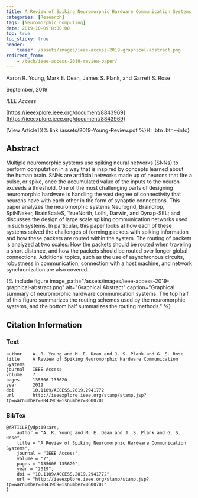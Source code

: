 ```yaml
---
title: A Review of Spiking Neuromorphic Hardware Communication Systems
categories: [Research]
tags: [Neuromorphic Computing]
date: 2019-10-09 8:00:00
toc: true
toc_sticky: true
header:
    teaser: /assets/images/ieee-access-2019-graphical-abstract.png
redirect_from:
    - /tech/ieee-access-2019-review-paper/
---
```

Aaron R. Young, Mark E. Dean, James S. Plank, and Garrett S. Rose

September, 2019

*IEEE Access*

[https://ieeexplore.ieee.org/document/8843969](https://ieeexplore.ieee.org/document/8843969)

[View Article]({% link /assets/2019-Young-Review.pdf %}){: .btn .btn--info}

## Abstract
Multiple neuromorphic systems use spiking neural networks (SNNs) to perform computation in a way that is inspired by concepts learned about the human brain.
SNNs are artificial networks made up of neurons that fire a pulse, or spike, once the accumulated value of the inputs to the neuron exceeds a threshold.
One of the most challenging parts of designing neuromorphic hardware is handling the vast degree of connectivity that neurons have with each other in the form of synaptic connections.
This paper analyzes the neuromorphic systems Neurogrid, Braindrop, SpiNNaker, BrainScaleS, TrueNorth, Loihi, Darwin, and Dynap-SEL; and discusses the design of large scale spiking communication networks used in such systems.
In particular, this paper looks at how each of these systems solved the challenges of forming packets with spiking information and how these packets are routed within the system.
The routing of packets is analyzed at two scales: How the packets should be routed when traveling a short distance, and how the packets should be routed over longer global connections.
Additional topics, such as the use of asynchronous circuits, robustness in communication, connection with a host machine, and network synchronization are also covered.

{% include figure image_path="/assets/images/ieee-access-2019-graphical-abstract.png" alt="Graphical Abstract" caption="Graphical summary of neuromorphic hardware communication systems. The top half of this figure summarizes the routing schemes used by the neuromorphic systems, and the bottom half summarizes the routing methods." %}

## Citation Information
### Text

    author    A. R. Young and M. E. Dean and J. S. Plank and G. S. Rose
    title     A Review of Spiking Neuromorphic Hardware Communication Systems
    journal   IEEE Access
    volume    7
    pages     135606-135620
    year      2019
    doi       10.1109/ACCESS.2019.2941772
    url       http://ieeexplore.ieee.org/stamp/stamp.jsp?tp=&arnumber=8843969&isnumber=8600701

### BibTex

    @ARTICLE{ydp:19:ars,
        author = "A. R. Young and M. E. Dean and J. S. Plank and G. S. Rose",
        title = "A Review of Spiking Neuromorphic Hardware Communication Systems",
        journal = "IEEE Access",
        volume = "7",
        pages = "135606-135620",
        year = "2019",
        doi = "10.1109/ACCESS.2019.2941772",
        url = "http://ieeexplore.ieee.org/stamp/stamp.jsp?tp=&arnumber=8843969&isnumber=8600701"
    }

